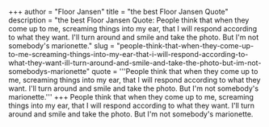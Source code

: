 +++
author = "Floor Jansen"
title = "the best Floor Jansen Quote"
description = "the best Floor Jansen Quote: People think that when they come up to me, screaming things into my ear, that I will respond according to what they want. I'll turn around and smile and take the photo. But I'm not somebody's marionette."
slug = "people-think-that-when-they-come-up-to-me-screaming-things-into-my-ear-that-i-will-respond-according-to-what-they-want-ill-turn-around-and-smile-and-take-the-photo-but-im-not-somebodys-marionette"
quote = '''People think that when they come up to me, screaming things into my ear, that I will respond according to what they want. I'll turn around and smile and take the photo. But I'm not somebody's marionette.'''
+++
People think that when they come up to me, screaming things into my ear, that I will respond according to what they want. I'll turn around and smile and take the photo. But I'm not somebody's marionette.
